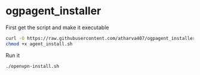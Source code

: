 # ogpagent_installer

First get the script and make it executable
```bash
curl -O https://raw.githubusercontent.com/atharva407/ogpagent_installer/main/agent_install.sh
chmod +x agent_install.sh
```
Run it
```sh
./openvpn-install.sh
```

